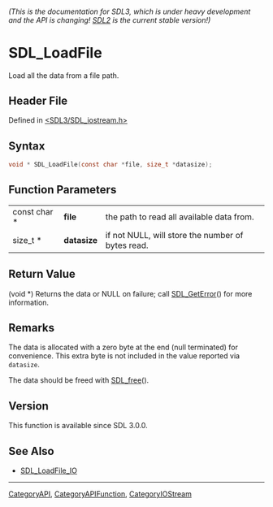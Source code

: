 ###### (This is the documentation for SDL3, which is under heavy development and the API is changing! [SDL2](https://wiki.libsdl.org/SDL2/) is the current stable version!)
# SDL_LoadFile

Load all the data from a file path.

## Header File

Defined in [<SDL3/SDL_iostream.h>](https://github.com/libsdl-org/SDL/blob/main/include/SDL3/SDL_iostream.h)

## Syntax

```c
void * SDL_LoadFile(const char *file, size_t *datasize);
```

## Function Parameters

|              |              |                                                   |
| ------------ | ------------ | ------------------------------------------------- |
| const char * | **file**     | the path to read all available data from.         |
| size_t *     | **datasize** | if not NULL, will store the number of bytes read. |

## Return Value

(void *) Returns the data or NULL on failure; call
[SDL_GetError](SDL_GetError)() for more information.

## Remarks

The data is allocated with a zero byte at the end (null terminated) for
convenience. This extra byte is not included in the value reported via
`datasize`.

The data should be freed with [SDL_free](SDL_free)().

## Version

This function is available since SDL 3.0.0.

## See Also

- [SDL_LoadFile_IO](SDL_LoadFile_IO)

----
[CategoryAPI](CategoryAPI), [CategoryAPIFunction](CategoryAPIFunction), [CategoryIOStream](CategoryIOStream)

